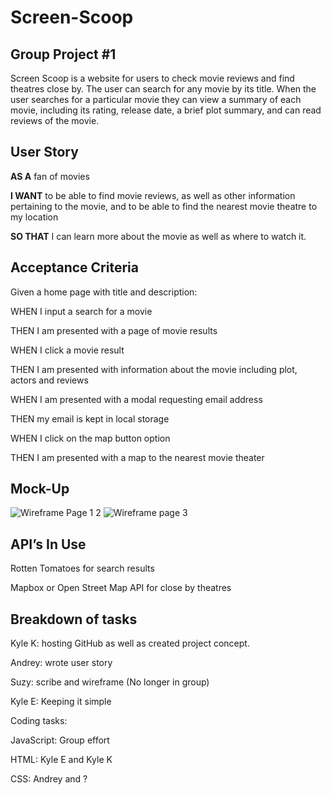 # Screen-Scoop
## Group Project #1
Screen Scoop is a website for users to check movie reviews and find theatres close by. The user can search for any movie by its title.
When the user searches for a particular movie they can view a summary of each movie, including its rating, release date, a brief plot summary, and can read reviews of the movie.

## User Story
**AS A** fan of movies 

**I WANT** to be able to find movie reviews, as well as other information pertaining to the movie, and to be able to find the nearest movie theatre to my location 

**SO THAT** I can learn more about the movie as well as where to watch it.

## Acceptance Criteria
Given a home page with title and description:

WHEN I input a search for a movie 

THEN I am presented with a page of movie results 

WHEN I click a movie result

THEN I am presented with information about the movie including plot, actors and reviews

WHEN I am presented with a modal requesting email address 

THEN my email is kept in local storage 

WHEN I click on the map button option 

THEN I am presented with a map to the nearest movie theater

## Mock-Up
![Wireframe Page 1   2](https://user-images.githubusercontent.com/119367684/216163212-b354988a-77ff-438e-9797-ab2281187441.png)
![Wireframe page 3](https://user-images.githubusercontent.com/119367684/216163225-9caf08b7-d9bb-4a15-8572-bd1994974b80.png)


## API’s In Use
Rotten Tomatoes for search results

Mapbox or Open Street Map API for close by theatres


## Breakdown of tasks 

Kyle K: hosting GitHub as well as created project concept.

Andrey: wrote user story

Suzy: scribe and wireframe (No longer in group)

Kyle E: Keeping it simple 

Coding tasks:

JavaScript: Group effort

HTML: Kyle E and Kyle K 

CSS: Andrey and ? 
